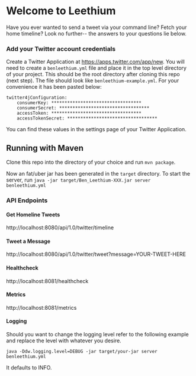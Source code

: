 # Welcome to Leethium

Have you ever wanted to send a tweet via your command line? Fetch your home timeline? Look no further-- the answers to your questions lie below.

### Add your Twitter account credentials
Create a Twitter Application at https://apps.twitter.com/app/new. You will need to create a `benleethium.yml` file and place it in the top level directory of your project. This should be the root directory after cloning this repo (next step). The file should look like `benleethium-example.yml`. For your convenience it has been pasted below:

```
twitter4jConfiguration:
    consumerKey: **********************************
    consumerSecret: **********************************
    accessToken: **********************************
    accessTokenSecret: **********************************
```
You can find these values in the settings page of your Twitter Application.

## Running with Maven

Clone this repo into the directory of your choice and run `mvn package`.

Now an fat/uber jar has been generated in the `target` directory. To start the server, run `java -jar target/Ben_Leethium-XXX.jar server benleethium.yml`

### API Endpoints

#### Get Homeline Tweets

http://localhost:8080/api/1.0/twitter/timeline

#### Tweet a Message

http://localhost:8080/api/1.0/twitter/tweet?message=YOUR-TWEET-HERE

#### Healthcheck

http://localhost:8081/healthcheck

#### Metrics

http://localhost:8081/metrics


#### Logging

Should you want to change the logging level refer to the following example and replace the level with whatever you desire.

`java -Ddw.logging.level=DEBUG -jar target/your-jar server benleethium.yml`

It defaults to INFO.
